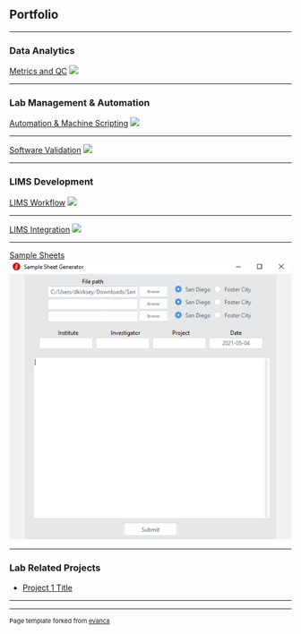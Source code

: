 ## Portfolio

---

### Data Analytics

[Metrics and QC](/analytics)
<img src="images/dummy_thumbnail.jpg?raw=true"/>

---

### Lab Management & Automation

[Automation & Machine Scripting](/lab_work)
<img src="images/dummy_thumbnail.jpg?raw=true"/>

---

[Software Validation](/validations)
<img src="images/dummy_thumbnail.jpg?raw=true"/>

---

### LIMS Development

[LIMS Workflow](/sample_page)
<img src="images/dummy_thumbnail.jpg?raw=true"/>

---
[LIMS Integration](/pdf/sample_presentation.pdf)
<img src="images/dummy_thumbnail.jpg?raw=true"/>

---

[Sample Sheets](/sample_page)
<img src="images/ForMario.png?raw=true"/>

---


### Lab Related Projects

- [Project 1 Title](http://example.com/)


---




---
<p style="font-size:11px">Page template forked from <a href="https://github.com/evanca/quick-portfolio">evanca</a></p>
<!-- Remove above link if you don't want to attibute -->
